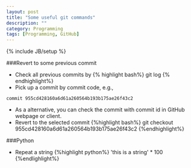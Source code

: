 ```yaml
---
layout: post
title: "Some useful git commands"
description: ""
category: Programming
tags: [Programming, GitHub]
---
```

{% include JB/setup %}

<script type="text/javascript"
 src="http://cdn.mathjax.org/mathjax/latest/MathJax.js?config=TeX-AMS-MML_HTMLorMML">
</script>


###Revert to some previous commit
   - Check all previous commits by
{% highlight bash%}
git log
{% endhighlight%}
   - Pick up a commit by commit code, e.g., 

	commit 955cd428160a6d61a260564b193b175ae26f43c2

   - As a alternative, you can check the commit with commit id in GitHub webpage or client.
   - Revert to the selected commit
{%highlight bash%}
git checkout 955cd428160a6d61a260564b193b175ae26f43c2
{%endhighlight%}

###Python
- Repeat a string
{%highlight python%}
'this is a string' * 100
{%endlighlight%}

